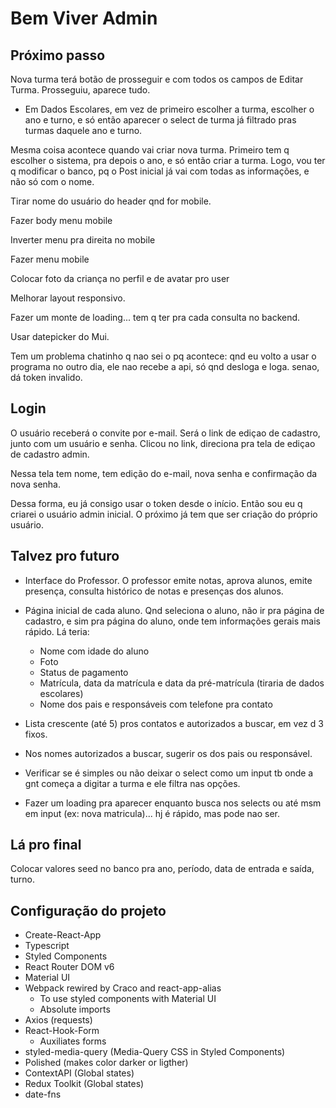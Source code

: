# Bem Viver Admin

## Próximo passo

Nova turma terá botão de prosseguir e com todos os campos de Editar Turma.
Prosseguiu, aparece tudo.

- Em Dados Escolares, em vez de primeiro escolher a turma, escolher o ano e turno,
  e só então aparecer o select de turma já filtrado pras turmas daquele ano e turno.

Mesma coisa acontece quando vai criar nova turma. Primeiro tem q escolher o sistema, pra depois o ano, e só então criar a turma. Logo, vou ter q modificar o banco, pq o Post inicial já vai com todas as informações, e não só com o nome.

Tirar nome do usuário do header qnd for mobile.

Fazer body menu mobile

Inverter menu pra direita no mobile

Fazer menu mobile

Colocar foto da criança no perfil e de avatar pro user

Melhorar layout responsivo.

Fazer um monte de loading... tem q ter pra cada consulta no backend.

Usar datepicker do Mui.

Tem um problema chatinho q nao sei o pq acontece: qnd eu volto a usar o programa no outro dia, ele nao recebe a api, só qnd desloga e loga. senao, dá token invalido.

## Login

O usuário receberá o convite por e-mail. Será o link de ediçao de cadastro, junto com um usuário e senha. Clicou no link, direciona pra tela de ediçao de cadastro admin.

Nessa tela tem nome, tem edição do e-mail, nova senha e confirmação da nova senha.

Dessa forma, eu já consigo usar o token desde o início. Então sou eu q criarei o usuário admin inicial. O próximo já tem que ser criação do próprio usuário.

## Talvez pro futuro

- Interface do Professor.
  O professor emite notas, aprova alunos, emite presença, consulta histórico de notas
  e presenças dos alunos.

- Página inicial de cada aluno. Qnd seleciona o aluno, não ir pra página de cadastro, e sim pra página do aluno, onde tem informações gerais mais rápido. Lá teria:

  - Nome com idade do aluno
  - Foto
  - Status de pagamento
  - Matrícula, data da matrícula e data da pré-matrícula (tiraria de dados escolares)
  - Nome dos pais e responsáveis com telefone pra contato

- Lista crescente (até 5) pros contatos e autorizados a buscar, em vez d 3 fixos.
- Nos nomes autorizados a buscar, sugerir os dos pais ou responsável.

- Verificar se é simples ou não deixar o select como um input tb onde a gnt começa a digitar a turma e ele filtra nas opções.

- Fazer um loading pra aparecer enquanto busca nos selects ou até msm em input (ex: nova matricula)... hj é rápido, mas pode nao ser.

## Lá pro final

Colocar valores seed no banco pra ano, período, data de entrada e saída, turno.

## Configuração do projeto

- Create-React-App
- Typescript
- Styled Components
- React Router DOM v6
- Material UI
- Webpack rewired by Craco and react-app-alias
  - To use styled components with Material UI
  - Absolute imports
- Axios (requests)
- React-Hook-Form
  - Auxiliates forms
- styled-media-query (Media-Query CSS in Styled Components)
- Polished (makes color darker or ligther)
- ContextAPI (Global states)
- Redux Toolkit (Global states)
- date-fns
